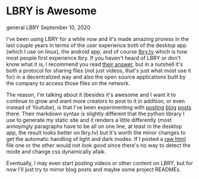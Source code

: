 # LBRY is Awesome
general LBRY
September 10, 2020

I've been using LBRY for a while now and it's made amazing proress in the last couple years in terms of the user experience both of the desktop app (which I use on linux), the android app, and of course [lbry.tv](https://lbry.tv/) which is how most people first experience lbry.  If you haven't heard of LBRY or don't know what it is, I recommend you read [their answer](https://lbry.com/faq/what-is-lbry), but in a nutshell it's both a protocol for sharing files (not just videos, that's just what most use it for) in a decentralized way and also the open source applications built by the company to access those files on the network.

The reason, I'm talking about it (besides it's awesome and I want it to continue to grow and want more creators to post to it in addition, or even instead of Youtube), is that I've been experimenting with [posting](https://lbry.tv/@RobertWinkler:a/quicksort_runtimes:3) [blog](https://lbry.tv/@RobertWinkler:a/C_Cpp_mistakes:2) [posts](https://lbry.tv/@RobertWinkler:a/goodreads_sql:8) there.  Their markdown syntax is slightly different that the python library I use to generate my static site and it renders a little differently (most annoyingly paragraphs have to be all on one line, at least in the desktop app, the result looks better on lbry.tv) but it's worth the minor changes to get the automatic handling of light and dark modes.  If I posted a [raw html](https://lbry.tv/@RobertWinkler:a/c_interpreter:5) file one or the other would not look good since there's no way to detect the mode and change css dynamically afaik.

Eventually, I may even start posting videos or other content on LBRY, but for now I'll just try to mirror blog posts and maybe some project READMEs.
